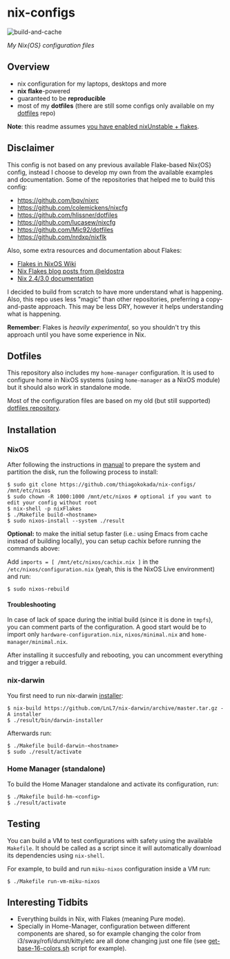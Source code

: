 # nix-configs

![build-and-cache](https://github.com/thiagokokada/nix-configs/workflows/build-and-cache/badge.svg)

*My Nix{OS} configuration files*

## Overview

* nix configuration for my laptops, desktops and more
* **nix flake**-powered
* guaranteed to be **reproducible**
* most of my **dotfiles** (there are still some configs only available on my
  [dotfiles](https://github.com/thiagokokada/dotfiles/) repo)

**Note**: this readme assumes [you have enabled nixUnstable +
flakes](https://www.tweag.io/blog/2020-07-31-nixos-flakes/).

## Disclaimer

This config is not based on any previous available Flake-based Nix{OS} config,
instead I choose to develop my own from the available examples and
documentation. Some of the repositories that helped me to build this config:

- https://github.com/bqv/nixrc
- https://github.com/colemickens/nixcfg
- https://github.com/hlissner/dotfiles
- https://github.com/lucasew/nixcfg
- https://github.com/Mic92/dotfiles
- https://github.com/nrdxp/nixflk

Also, some extra resources and documentation about Flakes:

- [Flakes in NixOS Wiki](https://nixos.wiki/wiki/Flakes)
- [Nix Flakes blog posts from
  @eldostra](https://www.tweag.io/blog/2020-05-25-flakes/)
- [Nix 2.4/3.0 documentation](https://nixos.org/manual/nix/unstable/)

I decided to build from scratch to have more understand what is happening. Also,
this repo uses less "magic" than other repositories, preferring a copy-and-paste
approach. This may be less DRY, however it helps understanding what is
happening.

**Remember**: Flakes is *heavily experimental*, so you shouldn't try this
approach until you have some experience in Nix.

## Dotfiles

This repository also includes my `home-manager` configuration. It is used to
configure home in NixOS systems (using `home-manager` as a NixOS module) but it
should also work in standalone mode.

Most of the configuration files are based on my old (but still supported)
[dotfiles repository](https://github.com/thiagokokada/dotfiles).

## Installation

### NixOS

After following the instructions in
[manual](https://nixos.org/manual/nixos/stable/#sec-installation) to prepare the
system and partition the disk, run the following process to install:

```console
$ sudo git clone https://github.com/thiagokokada/nix-configs/ /mnt/etc/nixos
$ sudo chown -R 1000:1000 /mnt/etc/nixos # optional if you want to edit your config without root
$ nix-shell -p nixFlakes
$ ./Makefile build-<hostname>
$ sudo nixos-install --system ./result
```

**Optional:** to make the initial setup faster (i.e.: using Emacs from cache
instead of building locally), you can setup cachix before running the commands
above:

Add `imports = [ /mnt/etc/nixos/cachix.nix ]` in the
`/etc/nixos/configuration.nix` (yeah, this is the NixOS Live environment) and
run:

```console
$ sudo nixos-rebuild
```

#### Troubleshooting

In case of lack of space during the initial build (since it is done in `tmpfs`),
you can comment parts of the configuration. A good start would be to import only
`hardware-configuration.nix`, `nixos/minimal.nix` and
`home-manager/minimal.nix`.

After installing it succesfully and rebooting, you can uncomment everything and
trigger a rebuild.

### nix-darwin

You first need to run nix-darwin
[installer](https://github.com/LnL7/nix-darwin#install):

```console
$ nix-build https://github.com/LnL7/nix-darwin/archive/master.tar.gz -A installer
$ ./result/bin/darwin-installer
```

Afterwards run:

```console
$ ./Makefile build-darwin-<hostname>
$ sudo ./result/activate
```

### Home Manager (standalone)

To build the Home Manager standalone and activate its configuration, run:

```console
$ ./Makefile build-hm-<config>
$ ./result/activate
```

## Testing

You can build a VM to test configurations with safety using the available
`Makefile`. It should be called as a script since it will automatically download
its dependencies using `nix-shell`.

For example, to build and run `miku-nixos` configuration inside a VM run:

```console
$ ./Makefile run-vm-miku-nixos
```

## Interesting Tidbits

* Everything builds in Nix, with Flakes (meaning Pure mode).
* Specially in Home-Manager, configuration between different components are
shared, so for example changing the color from i3/sway/rofi/dunst/kitty/etc are
all done changing just one file (see
[get-base-16-colors.sh](https://github.com/thiagokokada/nix-configs/blob/master/home-manager/scripts/get-base16-colors.sh)
script for example).
